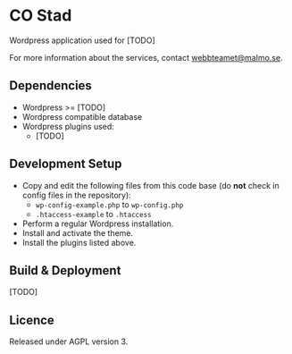 # CO Stad

Wordpress application used for [TODO]

For more information about the services, contact webbteamet@malmo.se.

## Dependencies
* Wordpress >= [TODO]
* Wordpress compatible database
* Wordpress plugins used:
  * [TODO]

## Development Setup
* Copy and edit the following files from this code base (do __not__ check in config files in the repository):
  * `wp-config-example.php` to `wp-config.php`
  * `.htaccess-example` to `.htaccess`
* Perform a regular Wordpress installation.
* Install and activate the theme.
* Install the plugins listed above.

## Build & Deployment
[TODO]

## Licence
Released under AGPL version 3.
